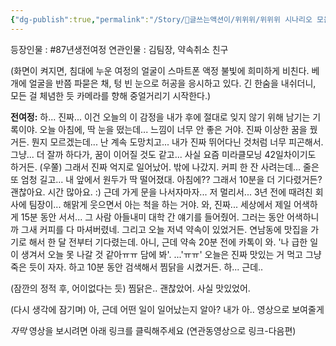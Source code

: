 ```yaml
---
{"dg-publish":true,"permalink":"/Story/🚂글쓰는액션이/위위위/위위위 시나리오 모음/08. 도무지 화가 나서 잠을 잘 수가 없음/"}
---
```


등장인물 : #87년생전여정
연관인물 : 김팀장, 약속취소 친구

(화면이 켜지면, 침대에 누운 여정의 얼굴이 스마트폰 액정 불빛에 희미하게 비친다. 베개에 얼굴을 반쯤 파묻은 채, 텅 빈 눈으로 허공을 응시하고 있다. 긴 한숨을 내쉬더니, 모든 걸 체념한 듯 카메라를 향해 중얼거리기 시작한다.)

**전여정:** 하... 진짜... 이건 오늘의 이 감정을 내가 후에 절대로 잊지 않기 위해 남기는 기록이야.
오늘 아침에, 딱 눈을 떴는데... 느낌이 너무 안 좋은 거야. 진짜 이상한 꿈을 꿨거든. 뭔지 모르겠는데... 난 계속 도망치고... 내가 진짜 뛰어다닌 것처럼 너무 피곤해서. 그냥... 더 잘까 하다가, 꿈이 이어질 것도 같고... 사실 요즘 미라클모닝 42일차이기도 하거든. (우쭐) 그래서 진짜 억지로 일어났어.
밖에 나갔지. 커피 한 잔 사려는데... 줄은 또 엄청 길고... 내 앞에서 원두가 딱 떨어졌대. 아침에?? 그래서 10분을 더 기다렸거든? 괜찮아요. 시간 많아요. :)
근데 가게 문을 나서자마자... 저 멀리서... 3년 전에 때려친 회사에 팀장이... 해맑게 웃으면서 아는 척을 하는 거야. 와, 진짜... 세상에서 제일 어색하게 15분 동안 서서... 그 사람 아들내미 대학 간 얘기를 들어줬어. 그러는 동안 어색하니까 그새 커피를 다 마셔버렸네.
그리고 오늘 저녁 약속이 있었거든. 연남동에 맛집을 가기로 해서 한 달 전부터 기다렸는데. 아니, 근데 약속 20분 전에 카톡이 와. '나 급한 일이 생겨서 오늘 못 나갈 것 같아ㅠㅠ 담에 봐'. ...'ㅠㅠ' 
오늘은 진짜 맛있는 거 먹고 그냥 죽은 듯이 자자. 하고 10분 동안 검색해서 찜닭을 시켰거든. 하...
근데.. 

(잠깐의 정적 후, 어이없다는 듯)
찜닭은.. 괜찮았어. 사실 맛있었어.

(다시 생각에 잠기며)
아, 근데 어떤 일이 일어났는지 알아? 내가 아.. 영상으로 보여줄게

*자막* 영상을 보시려면 아래 링크를 클릭해주세요 (연관동영상으로 링크-다음편)
